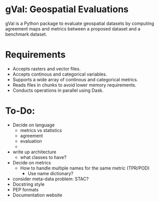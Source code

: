 # gVal: Geospatial Evaluations
gVal is a Python package to evaluate geospatial datasets by computing agreement maps and metrics between a proposed dataset and a benchmark dataset.

# Requirements
- Accepts rasters and vector files.
- Accepts continous and categorical variables.
- Supports a wide array of continous and categorical metrics.
- Reads files in chunks to avoid lower memory requirements.
- Conducts operations in parallel using Dask.

# To-Do:
- Decide on language
    - metrics vs statistics
    - agreement
    - evaluation
    - 
- write up architecture
    - what classes to have?
- Decide on metrics
    - How to handle multiple names for the same metric (TPR/POD)
        - Use name dictionary?
- consider meta-data problem: STAC?
- Docstring style
- PEP formats
- Documentation website




